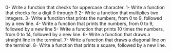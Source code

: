 0- Write a function that checks for uppercase character.
1- Write a function that checks for a digit 0 through 9
2- Write a function that multiplies two integers.
3- Write a function that prints the numbers, from 0 to 9, followed by a new line.
4- Write a function that prints the numbers, from 0 to 9, followed by a new line
5- Write a function that prints 10 times the numbers, from 0 to 14, followed by a new line.
6- Write a function that draws a straight line in the terminal.
7- Write a function that draws a diagonal line on the terminal.
8- Write a function that prints a square, followed by a new line.
